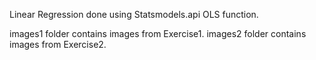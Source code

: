 Linear Regression done using Statsmodels.api OLS function.

images1 folder contains images from Exercise1.
images2 folder contains images from Exercise2.

